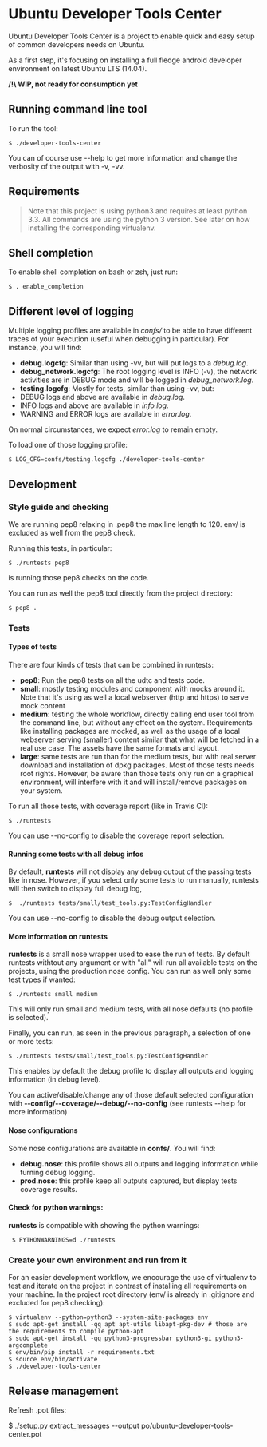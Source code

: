 # Ubuntu Developer Tools Center
Ubuntu Developer Tools Center is a project to enable quick and easy setup of common developers needs on Ubuntu.

<!---[![Build Status](https://api.travis-ci.org/didrocks/ubuntu-developer-tools-center.svg?branch=master)](https://travis-ci.org/didrocks/ubuntu-developer-tools-center) TRAVIS disabled until they support 14.04 (need python 3.4 with platform gi.repository)-->

As a first step, it's focusing on installing a full fledge android developer environment on latest Ubuntu LTS (14.04).

**/!\ WIP, not ready for consumption yet**

## Running command line tool
To run the tool:

    $ ./developer-tools-center

You can of course use --help to get more information and change the verbosity of the output with -v, -vv.

## Requirements

> Note that this project is using python3 and requires at least python 3.3. All commands are using the python 3 version. See later on how installing the corresponding virtualenv.


## Shell completion

To enable shell completion on bash or zsh, just run:

    $ . enable_completion

## Different level of logging

Multiple logging profiles are available in *confs/* to be able to have different traces of your execution (useful when debugging in particular). For instance, you will find:

* **debug.logcfg**: Similar than using -vv, but will put logs to a *debug.log*.
* **debug_network.logcfg**: The root logging level is INFO (-v), the network activities are in DEBUG mode and will be logged in *debug_network.log*.
* **testing.logcfg**: Mostly for tests, similar than using -vv, but:
 * DEBUG logs and above are available in *debug.log*.
 * INFO logs and above are available in *info.log*.
 * WARNING and ERROR logs are available in *error.log*.

On normal circumstances, we expect *error.log* to remain empty.

To load one of those logging profile:

    $ LOG_CFG=confs/testing.logcfg ./developer-tools-center

## Development
### Style guide and checking
We are running pep8 relaxing in .pep8 the max line length to 120. env/ is excluded as well from the pep8 check.

Running this tests, in particular:

    $ ./runtests pep8

is running those pep8 checks on the code.

You can run as well the pep8 tool directly from the project directory:

    $ pep8 .

### Tests
#### Types of tests
There are four kinds of tests that can be combined in runtests:

* **pep8**: Run the pep8 tests on all the udtc and tests code.
* **small**: mostly testing modules and component with mocks around it. Note that it's using as well a local webserver (http and https) to serve mock content
* **medium**: testing the whole workflow, directly calling end user tool from the command line, but without any effect on the system. Requirements like installing packages are mocked, as well as the usage of a local webserver serving (smaller) content similar that what will be fetched in a real use case. The assets have the same formats and layout.
* **large**: same tests are run than for the medium tests, but with real server download and installation of dpkg packages. Most of those tests needs root rights. However, be aware than those tests only run on a graphical environment, will interfere with it and will install/remove packages on your system.

To run all those tests, with coverage report (like in Travis CI):

    $ ./runtests
    
You can use --no-config to disable the coverage report selection.

#### Running some tests with all debug infos
By default, **runtests** will not display any debug output of the passing tests like in nose. However, if you select only some tests to run manually, runtests will then switch
to display full debug log,

    $  ./runtests tests/small/test_tools.py:TestConfigHandler

You can use --no-config to disable the debug output selection.

#### More information on runtests
**runtests** is a small nose wrapper used to ease the run of tests. By default runtests withtout any argument or with "all" will run all available tests on the projects, using the production nose config.
You can run as well only some test types if wanted:

    $ ./runtests small medium
    
This will only run small and medium tests, with all nose defaults (no profile is selected).

Finally, you can run, as seen in the previous paragraph, a selection of one or more tests:

    $ ./runtests tests/small/test_tools.py:TestConfigHandler
    
This enables by default the debug profile to display all outputs and logging information (in debug level).

You can active/disable/change any of those default selected configuration with **--config/--coverage/--debug/--no-config** (see runtests --help for more information)

#### Nose configurations

Some nose configurations are available in **confs/**. You will find:

* **debug.nose**: this profile shows all outputs and logging information while turning debug logging.
* **prod.nose**: this profile keep all outputs captured, but display tests coverage results.

#### Check for python warnings:

**runtests** is compatible with showing the python warnings:

     $ PYTHONWARNINGS=d ./runtests

### Create your own environment and run from it
For an easier development workflow, we encourage the use of virtualenv to test and iterate on the project in contrast of installing all requirements on your machine. In the project root directory (env/ is already in .gitignore and excluded for pep8 checking):

    $ virtualenv --python=python3 --system-site-packages env
    $ sudo apt-get install -qq apt apt-utils libapt-pkg-dev # those are the requirements to compile python-apt
    $ sudo apt-get install -qq python3-progressbar python3-gi python3-argcomplete
    $ env/bin/pip install -r requirements.txt
    $ source env/bin/activate
    $ ./developer-tools-center

## Release management
Refresh .pot files:

   $ ./setup.py extract_messages --output po/ubuntu-developer-tools-center.pot


